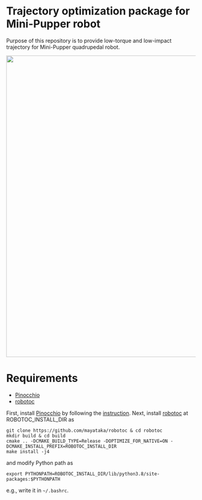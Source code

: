 # Trajectory optimization package for Mini-Pupper robot
Purpose of this repository is to provide low-torque and low-impact trajectory for Mini-Pupper quadrupedal robot.

<img src="https://raw.githubusercontent.com/wiki/mayataka/mini_pupper_trajopt/images/running.gif" width="800"> 


# Requirements 
- [Pinocchio](https://github.com/stack-of-tasks/pinocchio) 
- [robotoc](https://github.com/mayataka/robotoc.git)

First, install [Pinocchio](https://github.com/stack-of-tasks/pinocchio) by following the [instruction](https://stack-of-tasks.github.io/pinocchio/download.html). 
Next, install [robotoc](https://github.com/mayataka/robotoc.git) at ROBOTOC_INSTALL_DIR as

```
git clone https://github.com/mayataka/robotoc & cd robotoc
mkdir build & cd build
cmake .. -DCMAKE_BUILD_TYPE=Release -DOPTIMIZE_FOR_NATIVE=ON -DCMAKE_INSTALL_PREFIX=ROBOTOC_INSTALL_DIR
make install -j4
```

and modify Python path as

```
export PYTHONPATH=ROBOTOC_INSTALL_DIR/lib/python3.8/site-packages:$PYTHONPATH 
```

e.g., write it in `~/.bashrc`.
